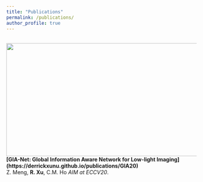 ```yaml
---
title: "Publications"
permalink: /publications/
author_profile: true
---
```

<br>
<img align="left" width="600" height="300" src="https://derrickxunu.github.io/files/GIA20.PNG">
<b>[GIA-Net: Global Information Aware Network for Low-light Imaging](https://derrickxunu.github.io/publications/GIA20)</b> <br> 
Z. Meng, <b>R. Xu</b>,  C.M. Ho
<i>AIM at ECCV20</i>.
